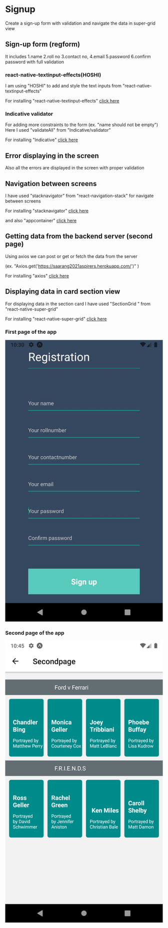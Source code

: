 # Signup
Create a sign-up form with validation and navigate the data in super-grid view

## Sign-up form (regform)

It includes 
      1.name
      2.roll no
      3.contact no,
      4.email
      5.password 
      6.confirm password 
 with full validation
 
 ### react-native-textinput-effects(HOSHI)
 I am using "HOSHI" to add and style the text inputs from "react-native-textinput-effects"
 
 For installing "react-native-textinput-effects" [click here](https://www.npmjs.com/package/react-native-textinput-effects)
 
 ### Indicative validator
 
 For adding more constraints to the form (ex. "name should not be empty")
 Here I used "validateAll" from "Indicative/validator" 
 
 For installing "Indicative" [click here](https://www.npmjs.com/package/indicative)

## Error displaying in the screen

Also all the errors are displayed in the screen with proper validation

## Navigation between screens 

I have used "stacknavigator" from "react-navigation-stack" for navigate between screens

For installing "stacknavigator" [click here](https://reactnavigation.org/docs/stack-navigator/)

and also "appcontainer" [click here](https://reactnavigation.org/docs/app-containers/)

## Getting data from the backend server (second page)

Using axios we can post or get or fetch the data from the server

(ex. "Axios.get('https://saarang2021aspirers.herokuapp.com/')" )

For installing "axios" [click here](https://www.npmjs.com/package/axios)

## Displaying data in card section view 

For displaying data in the section card I have used "SectionGrid " from "react-native-super-grid" 

For installing "react-native-super-grid" [click here](https://www.npmjs.com/package/react-native-super-grid)


### First page of the app
 ![](https://github.com/jayavishvaa/Signup/blob/master/WhatsApp%20Image%202020-04-22%20at%205.57.54%20PM.jpeg)
 
### Second page of the app 
 
 ![](https://github.com/jayavishvaa/Signup/blob/master/Screenshot_1588007755.png)

